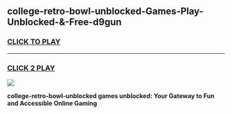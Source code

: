 
## college-retro-bowl-unblocked-Games-Play-Unblocked-&-Free-d9gun
<h3>
<a href="https://premium76.site?title=college-retro-bowl-unblocked&ref=24A">CLICK TO PLAY</a></h3>
<hr>

<h3>
<a href="https://premium76.site?title=college-retro-bowl-unblocked&ref=24A">CLICK 2 PLAY</a>
  
</h3>

<a href="https://premium76.site?title=college-retro-bowl-unblocked&ref=24A"><img src="https://clearcache.store/games.png"></a>


**college-retro-bowl-unblocked games unblocked: Your Gateway to Fun and Accessible Online Gaming**
